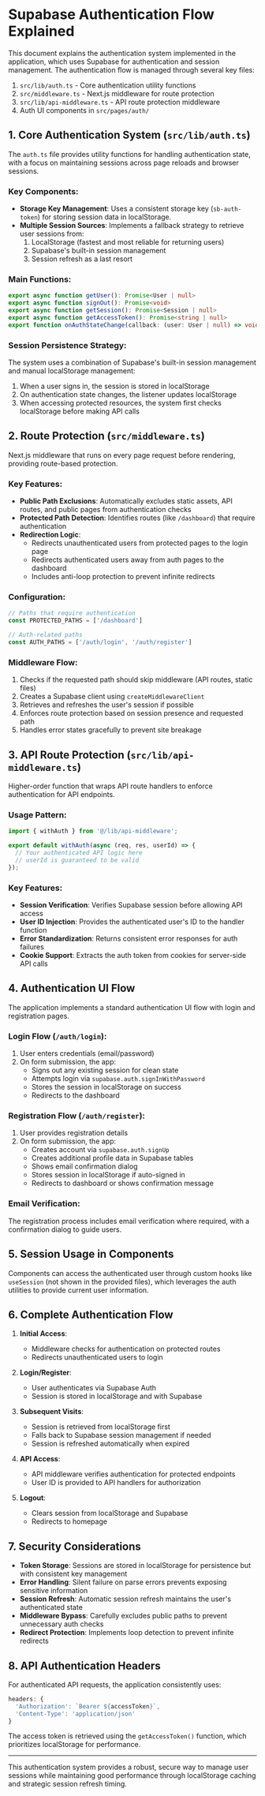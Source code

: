 # Supabase Authentication Flow Explained

This document explains the authentication system implemented in the application, which uses Supabase for authentication and session management. The authentication flow is managed through several key files:

1. `src/lib/auth.ts` - Core authentication utility functions
2. `src/middleware.ts` - Next.js middleware for route protection
3. `src/lib/api-middleware.ts` - API route protection middleware
4. Auth UI components in `src/pages/auth/`

## 1. Core Authentication System (`src/lib/auth.ts`)

The `auth.ts` file provides utility functions for handling authentication state, with a focus on maintaining sessions across page reloads and browser sessions.

### Key Components:

- **Storage Key Management**: Uses a consistent storage key (`sb-auth-token`) for storing session data in localStorage.
- **Multiple Session Sources**: Implements a fallback strategy to retrieve user sessions from:
  1. LocalStorage (fastest and most reliable for returning users)
  2. Supabase's built-in session management
  3. Session refresh as a last resort

### Main Functions:

```typescript
export async function getUser(): Promise<User | null>
export async function signOut(): Promise<void>
export async function getSession(): Promise<Session | null>
export async function getAccessToken(): Promise<string | null>
export function onAuthStateChange(callback: (user: User | null) => void)
```

### Session Persistence Strategy:

The system uses a combination of Supabase's built-in session management and manual localStorage management:

1. When a user signs in, the session is stored in localStorage
2. On authentication state changes, the listener updates localStorage
3. When accessing protected resources, the system first checks localStorage before making API calls

## 2. Route Protection (`src/middleware.ts`)

Next.js middleware that runs on every page request before rendering, providing route-based protection.

### Key Features:

- **Public Path Exclusions**: Automatically excludes static assets, API routes, and public pages from authentication checks
- **Protected Path Detection**: Identifies routes (like `/dashboard`) that require authentication
- **Redirection Logic**: 
  - Redirects unauthenticated users from protected pages to the login page
  - Redirects authenticated users away from auth pages to the dashboard
  - Includes anti-loop protection to prevent infinite redirects

### Configuration:

```typescript
// Paths that require authentication
const PROTECTED_PATHS = ['/dashboard']

// Auth-related paths
const AUTH_PATHS = ['/auth/login', '/auth/register']
```

### Middleware Flow:

1. Checks if the requested path should skip middleware (API routes, static files)
2. Creates a Supabase client using `createMiddlewareClient`
3. Retrieves and refreshes the user's session if possible
4. Enforces route protection based on session presence and requested path
5. Handles error states gracefully to prevent site breakage

## 3. API Route Protection (`src/lib/api-middleware.ts`)

Higher-order function that wraps API route handlers to enforce authentication for API endpoints.

### Usage Pattern:

```typescript
import { withAuth } from '@/lib/api-middleware';

export default withAuth(async (req, res, userId) => {
  // Your authenticated API logic here
  // userId is guaranteed to be valid
});
```

### Key Features:

- **Session Verification**: Verifies Supabase session before allowing API access
- **User ID Injection**: Provides the authenticated user's ID to the handler function
- **Error Standardization**: Returns consistent error responses for auth failures
- **Cookie Support**: Extracts the auth token from cookies for server-side API calls

## 4. Authentication UI Flow

The application implements a standard authentication UI flow with login and registration pages.

### Login Flow (`/auth/login`):

1. User enters credentials (email/password)
2. On form submission, the app:
   - Signs out any existing session for clean state
   - Attempts login via `supabase.auth.signInWithPassword`
   - Stores the session in localStorage on success
   - Redirects to the dashboard

### Registration Flow (`/auth/register`):

1. User provides registration details
2. On form submission, the app:
   - Creates account via `supabase.auth.signUp`
   - Creates additional profile data in Supabase tables
   - Shows email confirmation dialog
   - Stores session in localStorage if auto-signed in
   - Redirects to dashboard or shows confirmation message

### Email Verification:

The registration process includes email verification where required, with a confirmation dialog to guide users.

## 5. Session Usage in Components

Components can access the authenticated user through custom hooks like `useSession` (not shown in the provided files), which leverages the auth utilities to provide current user information.

## 6. Complete Authentication Flow

1. **Initial Access**:
   - Middleware checks for authentication on protected routes
   - Redirects unauthenticated users to login

2. **Login/Register**:
   - User authenticates via Supabase Auth
   - Session is stored in localStorage and with Supabase

3. **Subsequent Visits**:
   - Session is retrieved from localStorage first
   - Falls back to Supabase session management if needed
   - Session is refreshed automatically when expired

4. **API Access**:
   - API middleware verifies authentication for protected endpoints
   - User ID is provided to API handlers for authorization

5. **Logout**:
   - Clears session from localStorage and Supabase
   - Redirects to homepage

## 7. Security Considerations

- **Token Storage**: Sessions are stored in localStorage for persistence but with consistent key management
- **Error Handling**: Silent failure on parse errors prevents exposing sensitive information
- **Session Refresh**: Automatic session refresh maintains the user's authenticated state
- **Middleware Bypass**: Carefully excludes public paths to prevent unnecessary auth checks
- **Redirect Protection**: Implements loop detection to prevent infinite redirects

## 8. API Authentication Headers

For authenticated API requests, the application consistently uses:

```javascript
headers: {
  'Authorization': `Bearer ${accessToken}`,
  'Content-Type': 'application/json'
}
```

The access token is retrieved using the `getAccessToken()` function, which prioritizes localStorage for performance.

---

This authentication system provides a robust, secure way to manage user sessions while maintaining good performance through localStorage caching and strategic session refresh timing. 